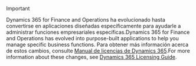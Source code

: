 > [!IMPORTANT]
> <span data-ttu-id="6aece-101">Dynamics 365 for Finance and Operations ha evolucionado hasta convertirse en aplicaciones diseñadas específicamente para ayudarle a administrar funciones empresariales específicas.</span><span class="sxs-lookup"><span data-stu-id="6aece-101">Dynamics 365 for Finance and Operations has evolved into purpose-built applications to help you manage specific business functions.</span></span> <span data-ttu-id="6aece-102">Para obtener más información acerca de estos cambios, consulte [Manual de licencias de Dynamics 365](https://mbs.microsoft.com/Files/public/365/Dynamics365LicensingGuide.pdf).</span><span class="sxs-lookup"><span data-stu-id="6aece-102">For more information about these changes, see [Dynamics 365 Licensing Guide](https://mbs.microsoft.com/Files/public/365/Dynamics365LicensingGuide.pdf).</span></span>
 
